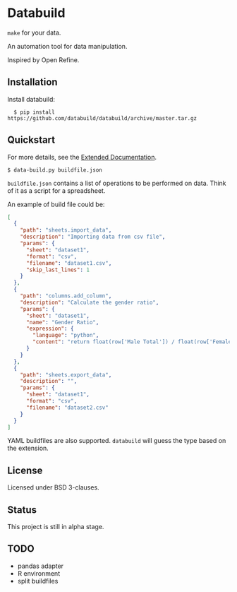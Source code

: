 # Databuild

`make` for your data.

An automation tool for data manipulation.

Inspired by Open Refine.

## Installation

Install databuild:

```
  $ pip install https://github.com/databuild/databuild/archive/master.tar.gz
```

## Quickstart

For more details, see the [Extended Documentation](http://databuild.readthedocs.org/en/latest/).

```
$ data-build.py buildfile.json

```

`buildfile.json` contains a list of operations to be performed on data. Think of it as a script for a spreadsheet.

An example of build file could be:

```json
[
  {
    "path": "sheets.import_data",
    "description": "Importing data from csv file",
    "params": {
      "sheet": "dataset1",
      "format": "csv",
      "filename": "dataset1.csv",
      "skip_last_lines": 1
    }
  },
  {
    "path": "columns.add_column",
    "description": "Calculate the gender ratio",
    "params": {
      "sheet": "dataset1",
      "name": "Gender Ratio",
      "expression": {
        "language": "python",
        "content": "return float(row['Male Total']) / float(row['Female Total'])"
      }
    }
  },
  {
    "path": "sheets.export_data",
    "description": "",
    "params": {
      "sheet": "dataset1",
      "format": "csv",
      "filename": "dataset2.csv"
    }
  }
]
```

YAML buildfiles are also supported. `databuild` will guess the type based on the extension.

## License

Licensed under BSD 3-clauses.

## Status

This project is still in alpha stage.

## TODO

* pandas adapter
* R environment
* split buildfiles